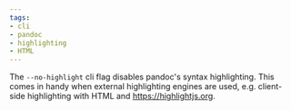 ```yaml
---
tags:
- cli
- pandoc
- highlighting
- HTML
---
```


The `--no-highlight` cli flag disables pandoc's syntax highlighting.
This comes in handy when external highlighting engines are used,
e.g. client-side highlighting with HTML and https://highlightjs.org.
